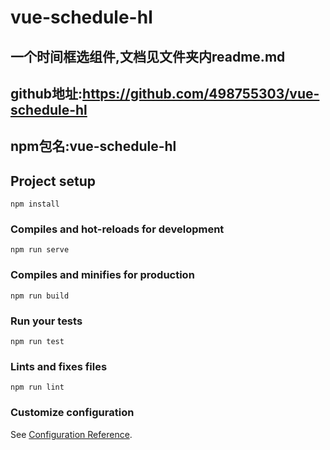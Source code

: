 # vue-schedule-hl
## 一个时间框选组件,文档见文件夹内readme.md
## github地址:https://github.com/498755303/vue-schedule-hl
## npm包名:vue-schedule-hl

## Project setup
```
npm install
```

### Compiles and hot-reloads for development
```
npm run serve
```

### Compiles and minifies for production
```
npm run build
```

### Run your tests
```
npm run test
```

### Lints and fixes files
```
npm run lint
```

### Customize configuration
See [Configuration Reference](https://cli.vuejs.org/config/).
